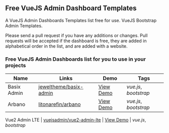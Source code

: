 ## Free VueJS Admin Dashboard Templates

A VueJS Admin Dashboards Templates list free for use. VueJS Bootstrap Admin Templates.

Please send a pull request if you have any additions or changes. Pull requests will be accepted if the dashboard is free, they are added in alphabetical order in the list, and are added with a website.

### Free VueJS Admin Dashboards list for you to use in your projects


Name | Links | Demo    | Tags
------------ | ------- | ------- | -------
Basix Admin | [jeweltheme/basix-admin](https://github.com/vuejsadmin/basix-admin) | [View Demo](https://vuejsadmin.com/product/basix-admin/) | _vue.js_, _bootstrap_
Arbano | [litonarefin/arbano](https://github.com/litonarefin/arbano) | [View Demo](https://vuejsadmin.com/product/arbano/) | _vue.js_, _bootstrap_

Vue2 Admin LTE | [vuejsadmin/vue2-admin-lte](https://github.com/vuejsadmin/vue2-admin-lte) | [View Demo](https://vuejsadmin.com/product/vue2-admin-lte/) | _vue.js_, _bootstrap_
